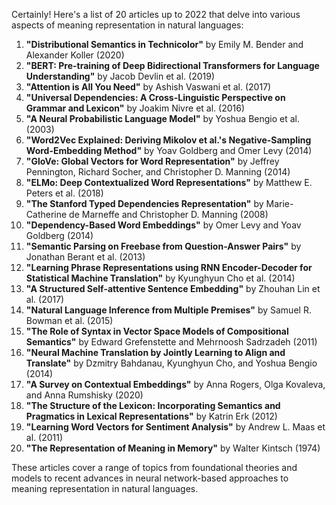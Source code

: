 Certainly! Here's a list of 20 articles up to 2022 that delve into various aspects of meaning representation in natural languages:

1. **"Distributional Semantics in Technicolor"** by Emily M. Bender and Alexander Koller (2020)
2. **"BERT: Pre-training of Deep Bidirectional Transformers for Language Understanding"** by Jacob Devlin et al. (2019)
3. **"Attention is All You Need"** by Ashish Vaswani et al. (2017)
4. **"Universal Dependencies: A Cross-Linguistic Perspective on Grammar and Lexicon"** by Joakim Nivre et al. (2016)
5. **"A Neural Probabilistic Language Model"** by Yoshua Bengio et al. (2003)
6. **"Word2Vec Explained: Deriving Mikolov et al.'s Negative-Sampling Word-Embedding Method"** by Yoav Goldberg and Omer Levy (2014)
7. **"GloVe: Global Vectors for Word Representation"** by Jeffrey Pennington, Richard Socher, and Christopher D. Manning (2014)
8. **"ELMo: Deep Contextualized Word Representations"** by Matthew E. Peters et al. (2018)
9. **"The Stanford Typed Dependencies Representation"** by Marie-Catherine de Marneffe and Christopher D. Manning (2008)
10. **"Dependency-Based Word Embeddings"** by Omer Levy and Yoav Goldberg (2014)
11. **"Semantic Parsing on Freebase from Question-Answer Pairs"** by Jonathan Berant et al. (2013)
12. **"Learning Phrase Representations using RNN Encoder-Decoder for Statistical Machine Translation"** by Kyunghyun Cho et al. (2014)
13. **"A Structured Self-attentive Sentence Embedding"** by Zhouhan Lin et al. (2017)
14. **"Natural Language Inference from Multiple Premises"** by Samuel R. Bowman et al. (2015)
15. **"The Role of Syntax in Vector Space Models of Compositional Semantics"** by Edward Grefenstette and Mehrnoosh Sadrzadeh (2011)
16. **"Neural Machine Translation by Jointly Learning to Align and Translate"** by Dzmitry Bahdanau, Kyunghyun Cho, and Yoshua Bengio (2014)
17. **"A Survey on Contextual Embeddings"** by Anna Rogers, Olga Kovaleva, and Anna Rumshisky (2020)
18. **"The Structure of the Lexicon: Incorporating Semantics and Pragmatics in Lexical Representations"** by Katrin Erk (2012)
19. **"Learning Word Vectors for Sentiment Analysis"** by Andrew L. Maas et al. (2011)
20. **"The Representation of Meaning in Memory"** by Walter Kintsch (1974)

These articles cover a range of topics from foundational theories and models to recent advances in neural network-based approaches to meaning representation in natural languages.